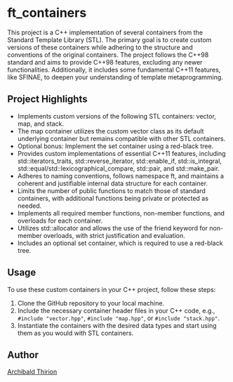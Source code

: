 # ft_containers

This project is a C++ implementation of several containers from the Standard Template Library (STL). The primary goal is to create custom versions of these containers while adhering to the structure and conventions of the original containers. The project follows the C++98 standard and aims to provide C++98 features, excluding any newer functionalities. Additionally, it includes some fundamental C++11 features, like SFINAE, to deepen your understanding of template metaprogramming.

## Project Highlights

- Implements custom versions of the following STL containers: vector, map, and stack.
- The map container utilizes the custom vector class as its default underlying container but remains compatible with other STL containers.
- Optional bonus: Implement the set container using a red-black tree.
- Provides custom implementations of essential C++11 features, including std::iterators_traits, std::reverse_iterator, std::enable_if, std::is_integral, std::equal/std::lexicographical_compare, std::pair, and std::make_pair.
- Adheres to naming conventions, follows namespace ft, and maintains a coherent and justifiable internal data structure for each container.
- Limits the number of public functions to match those of standard containers, with additional functions being private or protected as needed.
- Implements all required member functions, non-member functions, and overloads for each container.
- Utilizes std::allocator and allows the use of the friend keyword for non-member overloads, with strict justification and evaluation.
- Includes an optional set container, which is required to use a red-black tree.

## Usage

To use these custom containers in your C++ project, follow these steps:

1. Clone the GitHub repository to your local machine.
2. Include the necessary container header files in your C++ code, e.g., `#include "vector.hpp"`, `#include "map.hpp"`, or `#include "stack.hpp"`.
3. Instantiate the containers with the desired data types and start using them as you would with STL containers.

## Author

[Archibald Thirion](https://github.com/Archips)
